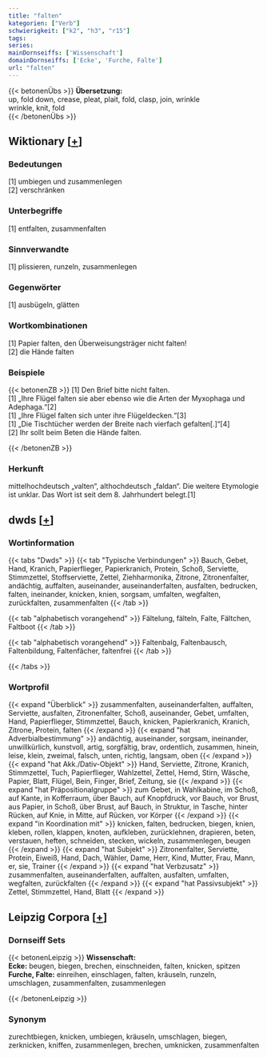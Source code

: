 ```yaml
---
title: "falten"
kategorien: ["Verb"]
schwierigkeit: ["k2", "h3", "r15"]
tags:
series:
mainDornseiffs: ['Wissenschaft']
domainDornseiffs: ['Ecke', 'Furche, Falte']
url: "falten"
---
```


{{< betonenÜbs >}}
**Übersetzung:**  
up, fold down, crease, pleat, plait, fold, clasp, join, wrinkle  
wrinkle, knit, fold  
{{< /betonenÜbs >}}

## Wiktionary [[+](https://de.wiktionary.org/wiki/falten)]

### Bedeutungen
[1] umbiegen und zusammenlegen  
[2] verschränken  

### Unterbegriffe
[1] entfalten, zusammenfalten  

### Sinnverwandte
[1] plissieren, runzeln, zusammenlegen  

### Gegenwörter
[1] ausbügeln, glätten  

### Wortkombinationen
[1] Papier falten, den Überweisungsträger nicht falten!  
[2] die Hände falten  

### Beispiele
{{< betonenZB >}}
[1] Den Brief bitte nicht falten.  
[1] „Ihre Flügel falten sie aber ebenso wie die Arten der Myxophaga und Adephaga.“[2]  
[1] „Ihre Flügel falten sich unter ihre Flügeldecken.“[3]  
[1] „Die Tischtücher werden der Breite nach vierfach gefalten[.]“[4]  
[2] Ihr sollt beim Beten die Hände falten.  

{{< /betonenZB >}}
### Herkunft
mittelhochdeutsch „valten“, althochdeutsch „faldan“. Die weitere Etymologie ist unklar. Das Wort ist seit dem 8. Jahrhundert belegt.[1]  



## dwds [[+](https://www.dwds.de/wb/falten)]

### Wortinformation
{{< tabs "Dwds" >}}
{{< tab "Typische Verbindungen" >}}
Bauch, Gebet, Hand, Kranich, Papierflieger, Papierkranich, Protein, Schoß, Serviette, Stimmzettel, Stoffserviette, Zettel, Ziehharmonika, Zitrone, Zitronenfalter, andächtig, auffalten, auseinander, auseinanderfalten, ausfalten, bedrucken, falten, ineinander, knicken, knien, sorgsam, umfalten, wegfalten, zurückfalten, zusammenfalten
{{< /tab >}}

{{< tab "alphabetisch vorangehend" >}}
Fältelung, fälteln, Falte, Fältchen, Faltboot
{{< /tab >}}

{{< tab "alphabetisch vorangehend" >}}
Faltenbalg, Faltenbausch, Faltenbildung, Faltenfächer, faltenfrei
{{< /tab >}}

{{< /tabs >}}

### Wortprofil
{{< expand "Überblick" >}} zusammenfalten, auseinanderfalten, auffalten, Serviette, ausfalten, Zitronenfalter, Schoß, auseinander, Gebet, umfalten, Hand, Papierflieger, Stimmzettel, Bauch, knicken, Papierkranich, Kranich, Zitrone, Protein, falten {{< /expand >}}
{{< expand "hat Adverbialbestimmung" >}} andächtig, auseinander, sorgsam, ineinander, unwillkürlich, kunstvoll, artig, sorgfältig, brav, ordentlich, zusammen, hinein, leise, klein, zweimal, falsch, unten, richtig, langsam, oben {{< /expand >}}
{{< expand "hat Akk./Dativ-Objekt" >}} Hand, Serviette, Zitrone, Kranich, Stimmzettel, Tuch, Papierflieger, Wahlzettel, Zettel, Hemd, Stirn, Wäsche, Papier, Blatt, Flügel, Bein, Finger, Brief, Zeitung, sie {{< /expand >}}
{{< expand "hat Präpositionalgruppe" >}} zum Gebet, in Wahlkabine, im Schoß, auf Kante, in Kofferraum, über Bauch, auf Knopfdruck, vor Bauch, vor Brust, aus Papier, in Schoß, über Brust, auf Bauch, in Struktur, in Tasche, hinter Rücken, auf Knie, in Mitte, auf Rücken, vor Körper {{< /expand >}}
{{< expand "in Koordination mit" >}} knicken, falten, bedrucken, biegen, knien, kleben, rollen, klappen, knoten, aufkleben, zurücklehnen, drapieren, beten, verstauen, heften, schneiden, stecken, wickeln, zusammenlegen, beugen {{< /expand >}}
{{< expand "hat Subjekt" >}} Zitronenfalter, Serviette, Protein, Eiweiß, Hand, Dach, Wähler, Dame, Herr, Kind, Mutter, Frau, Mann, er, sie, Trainer {{< /expand >}}
{{< expand "hat Verbzusatz" >}} zusammenfalten, auseinanderfalten, auffalten, ausfalten, umfalten, wegfalten, zurückfalten {{< /expand >}}
{{< expand "hat Passivsubjekt" >}} Zettel, Stimmzettel, Hand, Blatt {{< /expand >}}

## Leipzig Corpora [[+](https://corpora.uni-leipzig.de/en/res?word=falten&corpusId=deu_newscrawl-public_2018)]

### Dornseiff Sets
{{< betonenLeipzig >}}
**Wissenschaft:**  
**Ecke:** beugen, biegen, brechen, einschneiden, falten, knicken, spitzen  
**Furche, Falte:** einreihen, einschlagen, falten, kräuseln, runzeln, umschlagen, zusammenfalten, zusammenlegen  

{{< /betonenLeipzig >}}

### Synonym
zurechtbiegen, knicken, umbiegen, kräuseln, umschlagen, biegen, zerknicken, kniffen, zusammenlegen, brechen, umknicken, zusammenfalten

